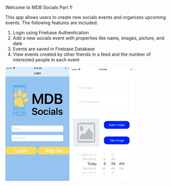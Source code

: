Welcome to MDB Socials Part 1!

This app allows users to create new socials events and organizes upcoming events. The following features are included:

1) Login using Firebase Authentication
2) Add a new socials event with properties like name, images, picture, and date
3) Events are saved in Firebase Database
4) View events created by other friends in a feed and the number of interested people in each event

<img src="https://github.com/anikabagga/MDB-Socials-Part-1/blob/master/Screen%20Shot%202018-10-05%20at%209.38.56%20AM.png" width="200">
<img src="https://github.com/anikabagga/MDB-Socials-Part-1/blob/master/Screen%20Shot%202018-10-05%20at%209.39.39%20AM.png" width="200">
